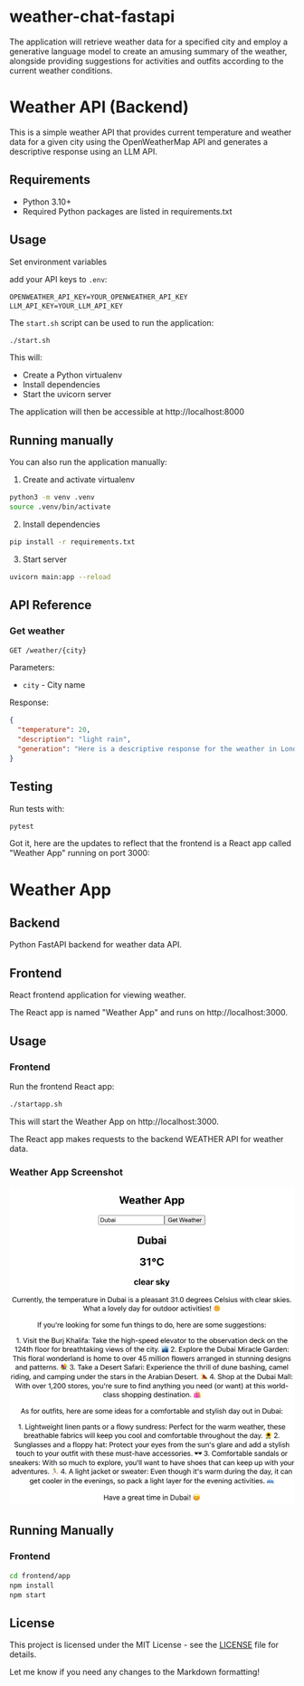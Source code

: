 # weather-chat-fastapi
The application will retrieve weather data for a specified city and employ a generative language model to create an amusing summary of the weather, alongside providing suggestions for activities and outfits according to the current weather conditions.


# Weather API (Backend)

This is a simple weather API that provides current temperature and weather data for a given city using the OpenWeatherMap API and generates a descriptive response using an LLM API.

## Requirements

- Python 3.10+
- Required Python packages are listed in requirements.txt

## Usage

Set environment variables

add your API keys to `.env`:

```
OPENWEATHER_API_KEY=YOUR_OPENWEATHER_API_KEY
LLM_API_KEY=YOUR_LLM_API_KEY  
```

The `start.sh` script can be used to run the application:

```bash
./start.sh
```

This will:

- Create a Python virtualenv 
- Install dependencies
- Start the uvicorn server

The application will then be accessible at http://localhost:8000

## Running manually

You can also run the application manually:

1. Create and activate virtualenv

```bash
python3 -m venv .venv
source .venv/bin/activate
```

2. Install dependencies

```bash 
pip install -r requirements.txt
```

3. Start server

```bash
uvicorn main:app --reload
```

## API Reference

### Get weather

```
GET /weather/{city} 
```

Parameters:

- `city` - City name

Response:

```json
{
  "temperature": 20,
  "description": "light rain",
  "generation": "Here is a descriptive response for the weather in London..."  
}
```

## Testing

Run tests with:

```bash  
pytest
```

Got it, here are the updates to reflect that the frontend is a React app called "Weather App" running on port 3000:

# Weather App

## Backend 

Python FastAPI backend for weather data API.

## Frontend

React frontend application for viewing weather. 

The React app is named "Weather App" and runs on http://localhost:3000.

## Usage

### Frontend

Run the frontend React app: 

```bash
./startapp.sh
```

This will start the Weather App on http://localhost:3000.

The React app makes requests to the backend WEATHER API for weather data.

### Weather App Screenshot
![Alt text](frontend/screenshot.png)

## Running Manually

### Frontend

```bash
cd frontend/app
npm install
npm start
```

## License

This project is licensed under the MIT License - see the [LICENSE](LICENSE) file for details.

Let me know if you need any changes to the Markdown formatting!